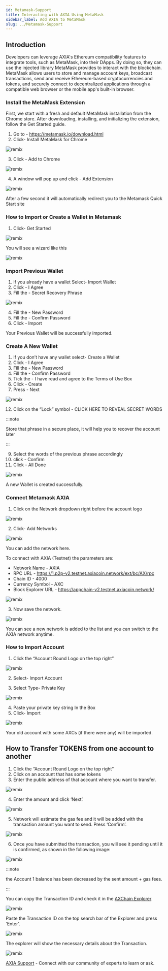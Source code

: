 ```yaml
---
id: Metamask-Support
title: Interacting with AXIA Using MetaMask
sidebar_label: Add AXIA to MetaMask
slug: ../Metamask-Support
---
```


## Introduction
Developers can leverage AXIA's Ethereum compatibility features to integrate tools, such as MetaMask, into their DApps. By doing so, they can use the injected library MetaMask provides to interact with the blockchain.
MetaMask allows users to store and manage account keys, broadcast transactions, send and receive Ethereum-based cryptocurrencies and tokens, and securely connect to decentralized applications through a compatible web browser or the mobile app's built-in browser.

### Install the MetaMask Extension

First, we start with a fresh and default MetaMask installation from the Chrome store. After downloading, installing, and initializing the extension, follow the Get Started guide. 

1. Go to - https://metamask.io/download.html
2. Click- Install MetaMask for Chrome

![remix](../assets/metamask/mmsupport0.png)

3. Click - Add to Chrome

![remix](../assets/metamask/mmsupport-1.png)

4. A window will pop up and click - Add Extension

![remix](../assets/metamask/mmsupport-2.png)

After a few second it will automatically redirect you to the Metamask Quick Start site

### How to Import or Create a Wallet in Metamask

1. Click- Get Started

![remix](../assets/metamask/mmsupport-3.png)

You will see a wizard like this

![remix](../assets/metamask/mmsupport-4.png)

### Import Previous Wallet

1. If you already have a wallet Select- Import Wallet
2. Click - I Agree
3. Fill the - Secret Recovery Phrase

![remix](../assets/metamask/mmsupport-5.png)

4. Fill the - New Password
5. Fill the - Confirm Password
6. Click - Import

Your Previous Wallet will be successfully imported.

### Create A New Wallet

1. If you don’t have any wallet select- Create a Wallet
2. Click - I Agree
3. Fill the - New Password
4. Fill the - Confirm Password
5. Tick the - I have read and agree to the Terms of Use Box
6. Click - Create
7. Press - Next

![remix](../assets/metamask/mmsupport-6.png)

12. Click on the “Lock” symbol - CLICK HERE TO REVEAL SECRET WORDS

:::note

Store that phrase in a secure place, it will help you to recover the account later

:::

9. Select the words of the previous phrase accordingly
10. click - Confirm
11. Click - All Done


![remix](../assets/metamask/mmsupport-7.png)

A new Wallet is created successfully.

### Connect Metamask AXIA

1. Click on the Network dropdown right before the account logo

![remix](../assets/metamask/sc1.png)

2. Click- Add Networks

![remix](../assets/metamask/mmsupport.png)

You can add the network here.

To connect with AXIA (Testnet) the parameters are:

- Network Name - AXIA
- RPC URL - https://1.p2p-v2.testnet.axiacoin.network/ext/bc/AX/rpc
- Chain ID - 4000
- Currency Symbol - AXC
- Block Explorer URL - https://appchain-v2.testnet.axiacoin.network/

![remix](../assets/metamask/mmsupport1.png)

3. Now save the network. 

![remix](../assets/metamask/mmsupport2.png)

You can see a new network is added to the list and you can switch to the AXIA network anytime.

### How to Import Account

1. Click the “Account Round Logo on the top right”

![remix](../assets/metamask/mmsupport-8.png)

2. Select- Import Account

3. Select Type- Private Key

![remix](../assets/metamask/mmsupport-9.png)

4. Paste your private key string In the Box 
5. Click- Import

![remix](../assets/metamask/mmsupport3.png)

Your old account with some AXCs (if there were any) will be imported.

## How to Transfer TOKENS from one account to another

1. Click the “Account Round Logo on the top right”
2. Click on  an account that has some tokens
3. Enter the public address of that account where you want to transfer.

![remix](../assets/metamask/mmsupport4.png)

4. Enter the amount and click ‘Next’.

![remix](../assets/metamask/mmsupport5.png)

5. Network will estimate the gas fee and it will be added with the transaction amount you want to send. Press ‘Confirm’.

![remix](../assets/metamask/mmsupport6.png)

6. Once you have submitted the transaction, you will see it pending until it is confirmed, as shown in the following image:


![remix](../assets/metamask/mmsupport7.png)

:::note

the Account 1 balance has been decreased by the sent amount + gas fees.

:::

You can copy the Transaction ID and check it in the [AXChain Explorer](https://appchain-v2.mainnet.axiacoin.network)

![remix](../assets/metamask/mmsupport8.png)

Paste the Transaction ID on the top search bar of the Explorer and press ‘Enter’.

![remix](../assets/metamask/mmsupport9.png)

The explorer will show the necessary details about the Transaction.

![remix](../assets/metamask/mmsupport10.png)

 [AXIA Support](https://discord.gg/axianetwork) - Connect with our community of experts to learn or ask.













